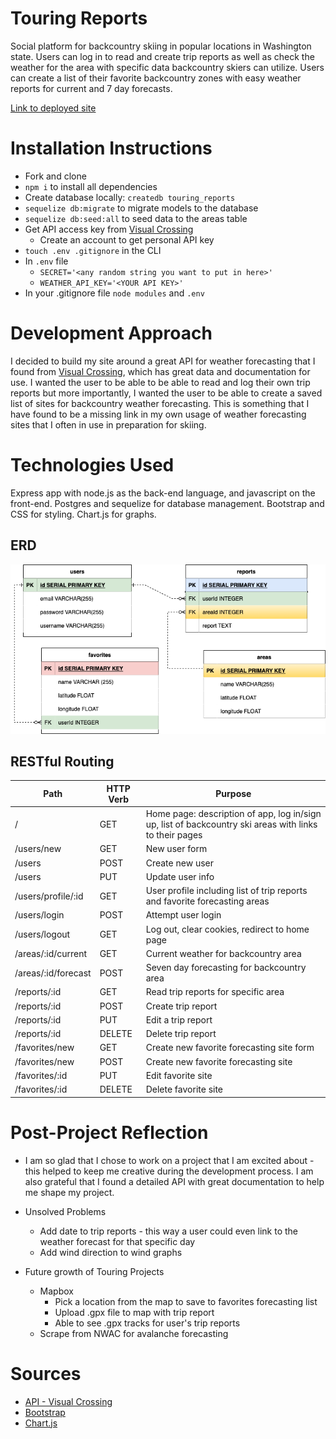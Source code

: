 # Touring Reports
Social platform for backcountry skiing in popular locations in Washington state. Users can log in to read and create trip reports as well as check the weather for the area with specific data backcountry skiers can utilize. Users can create a list of their favorite backcountry zones with easy weather reports for current and 7 day forecasts.

[Link to deployed site](https://touring-reports.herokuapp.com/)

# Installation Instructions
* Fork and clone
* `npm i` to install all dependencies
* Create database locally: `createdb touring_reports`
* `sequelize db:migrate` to migrate models to the database
* `sequelize db:seed:all` to seed data to the areas table
* Get API access key from [Visual Crossing](https://visualcrossing.com/)
    * Create an account to get personal API key
* `touch .env .gitignore` in the CLI
* In `.env` file
    * `SECRET='<any random string you want to put in here>'`
    * `WEATHER_API_KEY='<YOUR API KEY>'`
* In your .gitignore file `node modules` and `.env`

# Development Approach
I decided to build my site around a great API for weather forecasting that I found from [Visual Crossing](https://visualcrossing.com/), which has great data and documentation for use. I wanted the user to be able to be able to read and log their own trip reports but more importantly, I wanted the user to be able to create a saved list of sites for backcountry weather forecasting. This is something that I have found to be a missing link in my own usage of weather forecasting sites that I often in use in preparation for skiing.

# Technologies Used
Express app with node.js as the back-end language, and javascript on the front-end. Postgres and sequelize for database management. Bootstrap and CSS for styling. Chart.js for graphs.

## ERD
![an ERD of my project](./ERD.drawio.png)

## RESTful Routing
| Path           | HTTP Verb | Purpose                                                                                                |
|----------------|-----------|--------------------------------------------------------------------------------------------------------|
| /              | GET       | Home page: description of app, log in/sign up, list of backcountry ski areas with links to their pages |
| /users/new     | GET       | New user form                                                                                          |
| /users         | POST      | Create new user                                                                                        |
| /users         | PUT       | Update user info                                                                                       |
| /users/profile/:id | GET       | User profile including list of trip reports and favorite forecasting areas                                   |
| /users/login   | POST      | Attempt user login                                                                                     |
| /users/logout  | GET       | Log out, clear cookies, redirect to home page                                                          |
| /areas/:id/current     | GET       | Current weather for backcountry area                                          |
| /areas/:id/forecast    | POST      | Seven day forecasting for backcountry area                                                              |
| /reports/:id     | GET       | Read trip reports for specific area                                                                   |
| /reports/:id     | POST       | Create trip report                                                                   |
| /reports/:id     | PUT       | Edit a trip report                                                                                     |
| /reports/:id     | DELETE    | Delete trip report                                                                                     |
| /favorites/new     | GET    | Create new favorite forecasting site form                                                               |
| /favorites/new     | POST    | Create new favorite forecasting site                                                                    |
| /favorites/:id     | PUT    | Edit favorite site                                                                   |
| /favorites/:id     | DELETE    | Delete favorite site                                                                   |

# Post-Project Reflection
* I am so glad that I chose to work on a project that I am excited about - this helped to keep me creative during the development process. I am also grateful that I found a detailed API with great documentation to help me shape my project.

* Unsolved Problems
    * Add date to trip reports - this way a user could even link to the weather forecast for that specific day
    * Add wind direction to wind graphs

* Future growth of Touring Projects
    * Mapbox
        * Pick a location from the map to save to favorites forecasting list
        * Upload .gpx file to map with trip report
        * Able to see .gpx tracks for user's trip reports
    * Scrape from NWAC for avalanche forecasting

# Sources
* [API - Visual Crossing](https://visualcrossing.com/)
* [Bootstrap](https://getbootstrap.com/)
* [Chart.js](https://www.chartjs.org/)